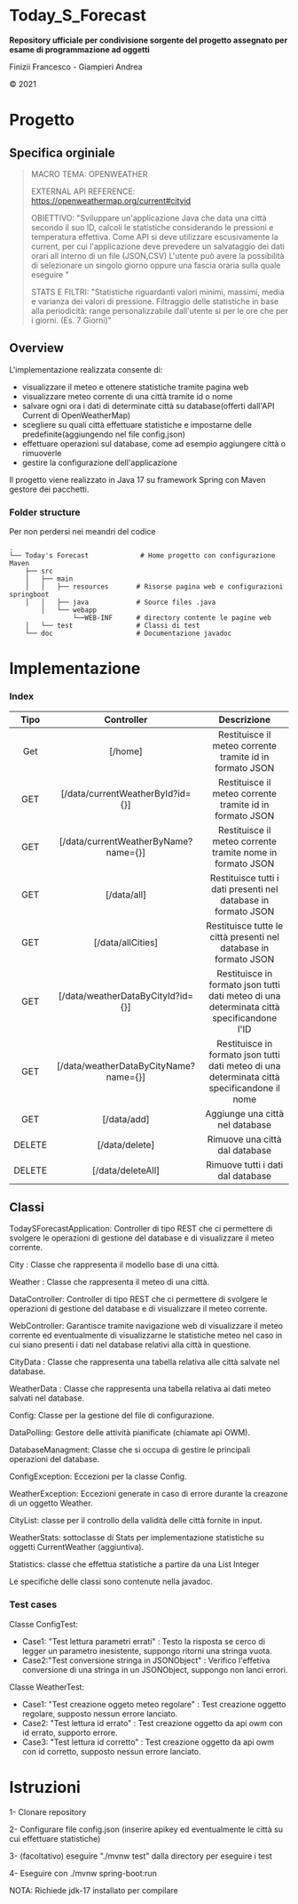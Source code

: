 # Today_S_Forecast


**Repository ufficiale per condivisione sorgente del progetto assegnato per esame di programmazione ad oggetti**
 
Finizii Francesco - Giampieri Andrea

&copy; 2021 

# Progetto
## Specifica orginiale

>
>MACRO TEMA: OPENWEATHER
>
>EXTERNAL API REFERENCE: https://openweathermap.org/current#cityid
>
>OBIETTIVO: "Sviluppare un'applicazione Java che data una città secondo il suo ID, calcoli le statistiche considerando le pressioni e temperatura effettiva. Come API si deve utilizzare escusivamente la current, per cui l'applicazione deve prevedere un salvataggio dei dati orari all interno di un file (JSON,CSV)  L'utente può avere la possibilità di selezionare un singolo giorno oppure una fascia oraria sulla quale eseguire "
>
>STATS E FILTRI: "Statistiche riguardanti valori minimi, massimi, media e varianza dei valori di pressione.  Filtraggio delle statistiche in base alla periodicità: range personalizzabile dall'utente si per le ore che per i giorni. (Es. 7 Giorni)"
    
## Overview

L'implementazione realizzata consente di: 
- visualizzare il meteo e ottenere statistiche tramite pagina web
- visualizzare meteo corrente di una città tramite id o nome
- salvare ogni ora i dati di determinate città su database(offerti dall'API Current di OpenWeatherMap)
- scegliere su quali città effettuare statistiche e impostarne delle predefinite(aggiungendo nel file config.json)
- effettuare operazioni sul database, come ad esempio aggiungere città o rimuoverle
- gestire la configurazione dell'applicazione

Il progetto viene realizzato in Java 17 su framework Spring con Maven gestore dei pacchetti.

### Folder structure
Per non perdersi nei meandri del codice

    .
    └── Today's Forecast             # Home progetto con configurazione Maven
        ├── src                     
        │   ├── main                
        │   │   ├── resources       # Risorse pagina web e configurazioni springboot
        │   │   ├── java            # Source files .java 
            │   └── webapp          
                    └──WEB-INF      # directory contente le pagine web
        │   └── test                # Classi di test
        └── doc                     # Documentazione javadoc
# Implementazione


### Index

| Tipo | Controller | Descrizione |
| :---: | :---: | :--: |
| Get | [/home] | Restituisce il meteo corrente tramite id in formato JSON |
| GET | [/data/currentWeatherById?id={}] | Restituisce il meteo corrente tramite id in formato JSON |
| GET | [/data/currentWeatherByName?name={}] | Restituisce il meteo corrente tramite nome in formato JSON |
| GET | [/data/all] | Restituisce tutti i dati presenti nel database in formato JSON|
| GET | [/data/allCities] | Restituisce tutte le città presenti nel database in formato JSON  |
| GET | [/data/weatherDataByCityId?id={}]| Restituisce in formato json tutti  dati meteo di una determinata città specificandone l'ID  |
| GET | [/data/weatherDataByCityName?name={}] | Restituisce in formato json tutti  dati meteo di una determinata città specificandone il nome  |
| GET | [/data/add] | Aggiunge una città nel database|
| DELETE | [/data/delete] | Rimuove una città dal database|
| DELETE | [/data/deleteAll] | Rimuove tutti i dati dal database|



## Classi

TodaySForecastApplication: Controller di tipo REST che ci permettere di svolgere le operazioni di gestione del database e di visualizzare il meteo corrente.

City : Classe che rappresenta il modello base di una città.

Weather : Classe che rappresenta il meteo di una città.

DataController: Controller di tipo REST che ci permettere di svolgere le operazioni di gestione del database e di visualizzare il meteo corrente.

WebController: Garantisce tramite navigazione web di visualizzare il meteo corrente ed eventualmente di visualizzarne le statistiche meteo nel caso in cui siano presenti i dati nel database relativi alla città in questione.

CityData : Classe che rappresenta una tabella relativa alle città salvate nel database.

WeatherData : Classe che rappresenta una tabella relativa ai dati meteo salvati nel database.
 
Config: Classe per la gestione del file di configurazione.

DataPolling: Gestore delle attività pianificate (chiamate api OWM).

DatabaseManagment: Classe che si occupa di gestire le principali operazioni del database.
 
ConfigException: Eccezioni per la classe Config.

WeatherException: Eccezioni generate in caso di errore durante la creazone di un oggetto Weather.

CityList: classe per il controllo della validità delle città fornite in input.

WeatherStats: sottoclasse di Stats per implementazione statistiche su oggetti CurrentWeather (aggiuntiva).

Statistics: classe che effettua statistiche a partire da una List Integer

Le specifiche delle classi sono contenute nella javadoc.

### Test cases

Classe ConfigTest:

- Case1: "Test lettura parametri errati" : Testo la risposta se cerco di legger un parametro inesistente, suppongo ritorni una stringa vuota.
- Case2:"Test conversione stringa in JSONObject" : Verifico l'effetiva conversione di una stringa in un JSONObject, suppongo non lanci errori.

Classe WeatherTest:

- Case1: "Test creazione oggeto meteo regolare" : Test creazione oggetto regolare, supposto nessun errore lanciato.
- Case2: "Test lettura id errato" : Test creazione oggetto da api owm con id errato, supporto errore.
- Case3: "Test lettura id corretto" : Test creazione oggetto da api owm con id corretto, supposto nessun errore lanciato.


# Istruzioni 

1- Clonare repository

2- Configurare file config.json (inserire apikey ed eventualmente le città su cui effettuare statistiche)

3- (facoltativo) eseguire "./mvnw test" dalla directory per eseguire i test

4- Eseguire con ./mvnw spring-boot:run

NOTA: Richiede jdk-17 installato per compilare
